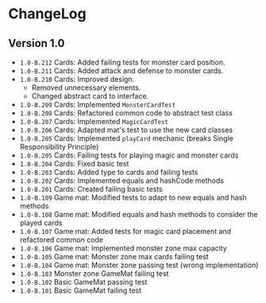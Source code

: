 # ChangeLog

## Version 1.0

- ``1.0-B.212`` Cards: Added failing tests for monster card position.
- ``1.0-B.211`` Cards: Added attack and defense to monster cards.
- ``1.0-B.210`` Cards: Improved design.
    - Removed unnecessary elements.
    - Changed abstract card to interface.          
- ``1.0-B.209`` Cards: Implemented ``MonsterCardTest``
- ``1.0-B.208`` Cards: Refactored common code to abstract test class
- ``1.0-B.207`` Cards: Implemented ``MagicCardTest``
- ``1.0-B.206`` Cards: Adapted mat's test to use the new card classes
- ``1.0-B.205`` Cards: Implemented ``playCard`` mechanic (breaks Single Responsibility
    Principle)
- ``1.0-B.205`` Cards: Failing tests for playing magic and monster cards
- ``1.0-B.204`` Cards: Fixed basic test
- ``1.0-B.203`` Cards: Added type to cards and failing tests
- ``1.0-B.202`` Cards: Implemented equals and hashCode methods
- ``1.0-B.201`` Cards: Created failing basic tests
- ``1.0-B.109`` Game mat: Modified tests to adapt to new equals and hash methods
- ``1.0-B.108`` Game mat: Modified equals and hash methods to consider the played cards
- ``1.0-B.107`` Game mat: Added tests for magic card placement and refactored common code
- ``1.0-B.106`` Game mat: Implemented monster zone max capacity
- ``1.0-B.105`` Game mat: Monster zone max cards failing test 
- ``1.0-B.104`` Game mat: Monster zone passing test (wrong implementation) 
- ``1.0-B.103`` Monster zone GameMat failing test
- ``1.0-B.102`` Basic GameMat passing test
- ``1.0-B.101`` Basic GameMat failing test